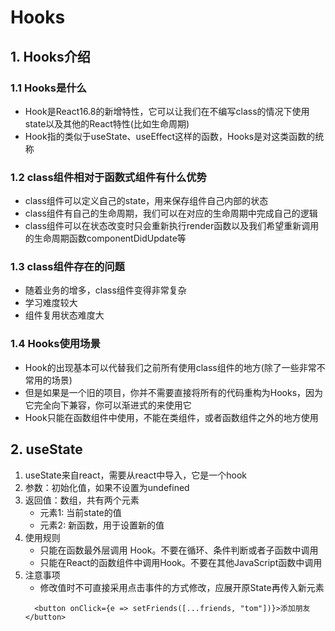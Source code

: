 # Hooks

## 1. Hooks介绍
### 1.1 Hooks是什么
* Hook是React16.8的新增特性，它可以让我们在不编写class的情况下使用state以及其他的React特性(比如生命周期)
* Hook指的类似于useState、useEffect这样的函数，Hooks是对这类函数的统称
### 1.2 class组件相对于函数式组件有什么优势
* class组件可以定义自己的state，用来保存组件自己内部的状态
* class组件有自己的生命周期，我们可以在对应的生命周期中完成自己的逻辑
* class组件可以在状态改变时只会重新执行render函数以及我们希望重新调用的生命周期函数componentDidUpdate等
### 1.3 class组件存在的问题
* 随着业务的增多，class组件变得非常复杂
* 学习难度较大
* 组件复用状态难度大
### 1.4 Hooks使用场景
* Hook的出现基本可以代替我们之前所有使用class组件的地方(除了一些非常不常用的场景)
* 但是如果是一个旧的项目，你并不需要直接将所有的代码重构为Hooks，因为它完全向下兼容，你可以渐进式的来使用它
* Hook只能在函数组件中使用，不能在类组件，或者函数组件之外的地方使用

## 2. useState
1. useState来自react，需要从react中导入，它是一个hook
2. 参数：初始化值，如果不设置为undefined
3. 返回值：数组，共有两个元素
   * 元素1: 当前state的值
   * 元素2: 新函数，用于设置新的值
4. 使用规则
   * 只能在函数最外层调用 Hook。不要在循环、条件判断或者子函数中调用
   * 只能在React的函数组件中调用Hook。不要在其他JavaScript函数中调用
5. 注意事项
   * 修改值时不可直接采用点击事件的方式修改，应展开原State再传入新元素
    ```
      <button onClick={e => setFriends([...friends, "tom"])}>添加朋友</button>
    ```